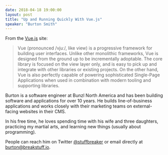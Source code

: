 ```yaml
---
date: 2018-04-18 19:00:00
layout: post
title: "Up and Running Quickly With Vue.js"
speaker: "Burton Smith"
---
```


From the [Vue.js](https://vuejs.org/) site:

> Vue (pronounced /vjuː/, like view) is a progressive framework for building user interfaces. Unlike other monolithic frameworks, Vue is designed from the ground up to be incrementally adoptable. The core library is focused on the view layer only, and is easy to pick up and integrate with other libraries or existing projects. On the other hand, Vue is also perfectly capable of powering sophisticated Single-Page Applications when used in combination with modern tooling and supporting libraries.

Burton is a software engineer at Bunzl North America and has been building software and applications for over 10 years. He builds line-of-business applications and works closely with their marketing teams on external-facing websites in their CMS.

In his free time, he loves spending time with his wife and three daughters, practicing my martial arts, and learning new things (usually about programming).

People can reach him on Twitter [@stuffbreaker](https://twitter.com/stuffbreaker) or email directly at [burton@breakstuff.io](mailto:burton@breakstuff.io).